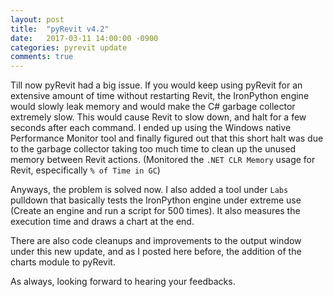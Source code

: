 ```yaml
---
layout: post
title:  "pyRevit v4.2"
date:   2017-03-11 14:00:00 -0900
categories: pyrevit update
comments: true
---
```


Till now pyRevit had a big issue. If you would keep using pyRevit for an extensive amount of time without restarting Revit, the IronPython engine would slowly leak memory and would make the C# garbage collector extremely slow. This would cause Revit to slow down, and halt for a few seconds after each command. I ended up using the Windows native Performance Monitor tool and finally figured out that this short halt was due to the garbage collector taking too much time to clean up the unused memory between Revit actions. (Monitored the `.NET CLR Memory` usage for Revit, especifically `% of Time in GC`)

Anyways, the problem is solved now. I also added a tool under `Labs` pulldown that basically tests the IronPython engine under extreme use (Create an engine and run a script for 500 times). It also measures the execution time and draws a chart at the end.

There are also code cleanups and improvements to the output window under this new update, and as I posted here before, the addition of the charts module to pyRevit.

As always, looking forward to hearing your feedbacks.
